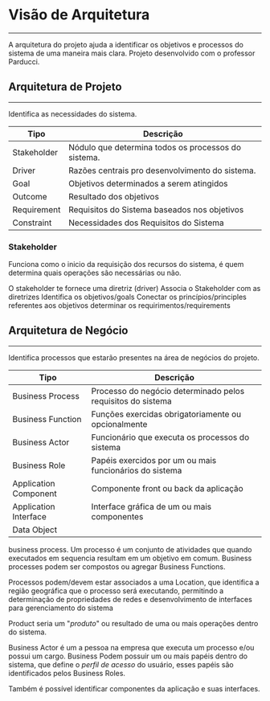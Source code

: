 # Visão de Arquitetura
---
A arquitetura do projeto ajuda a identificar os objetivos e processos do sistema de uma maneira mais clara. Projeto desenvolvido com o professor Parducci.

## Arquitetura de Projeto
---
Identifica as necessidades do sistema.

| Tipo        | Descrição                                           |
| ----------- | --------------------------------------------------- |
| Stakeholder | Nódulo que determina todos os processos do sistema. |
| Driver      | Razões centrais pro desenvolvimento do sistema.     |
| Goal        | Objetivos determinados a serem atingidos            |
| Outcome     | Resultado dos objetivos                             |
| Requirement | Requisitos do Sistema baseados nos objetivos        |
| Constraint  | Necessidades dos Requisitos do Sistema              |

### Stakeholder
Funciona como o inicio da requisição dos recursos do sistema, é quem determina quais operações são necessárias ou não.

O stakeholder te fornece uma diretriz (driver)
Associa o Stakeholder com as diretrizes
Identifica os objetivos/goals
Conectar os princípios/principles referentes aos objetivos
determinar os requirimentos/requirements

## Arquitetura de Negócio
---
Identifica processos que estarão presentes na área de negócios do projeto.

| Tipo                  | Descrição                                                   |
| --------------------- | ----------------------------------------------------------- |
| Business Process      | Processo do negócio determinado pelos requisitos do sistema |
| Business Function     | Funções exercidas obrigatoriamente ou opcionalmente         |
| Business Actor        | Funcionário que executa os processos do sistema             |
| Business Role         | Papéis exercidos por um ou mais funcionários do sistema     |
| Application Component | Componente front ou back da aplicação                       |
| Application Interface | Interface gráfica de um ou mais componentes                 |
| Data Object           |                                                             |

business process. Um processo é um conjunto de atividades que quando executados em sequencia resultam em um objetivo em comum. Business processes podem ser compostos ou agregar Business Functions.

Processos podem/devem estar associados a uma Location, que identifica a região geográfica que o processo será executando, permitindo a determinação de propriedades de redes e desenvolvimento de interfaces para gerenciamento do sistema

Product seria um "*produto*" ou resultado de uma ou mais operações dentro do sistema.

Business Actor é um a pessoa na empresa que executa um processo e/ou possui um cargo. Business Podem possuir um ou mais papéis dentro do sistema, que define o *perfil de acesso* do usuário, esses papéis são identificados pelos Business Roles.

Também é possível identificar componentes da aplicação e suas interfaces.
